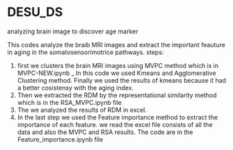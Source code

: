 # DESU_DS
analyzing brain image to discover age marker

This codes analyze the braib MRI images and extract the important feauture in aging in the somatosensorimotrice pathways.
steps:
1. first we clusters the brain MRI images using MVPC method which is in MVPC-NEW.ipynb _ In this code we used Kmeans and Agglomerative Clustering method. Finally we used the results of kmeans because it  had a better cosistensy with the aging index. 
2. Then we extracted the RDM by the representational similarity method which is in the RSA_MVPC.ipynb file
3. The we analyzed the results of RDM in excel.
4. In the last step we used the Feature importance method to extract the importance of each feature. we read the excel file consists of all the data and also the MVPC and RSA results. The code are in the Feature_importance.ipynb file
